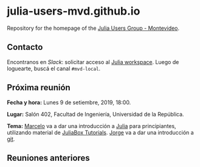 # julia-users-mvd.github.io

Repository for the homepage of the [Julia Users Group - Montevideo](https://julia-users-mvd.github.io/).

## Contacto

Encontranos en *Slack*: solicitar acceso al [Julia workspace](https://slackinvite.julialang.org/). Luego de loguearte, buscá el canal `#mvd-local`.

## Próxima reunión

**Fecha y hora:** Lunes 9 de setiembre, 2019, 18:00.

**Lugar:** Salón 402, Facultad de Ingeniería, Universidad de la República.

**Tema:** [Marcelo](http://github.com/mforets) va a dar una introducción a [Julia](http://julialang.org) para principiantes, utilizando material de [JuliaBox Tutorials](https://github.com/JuliaComputing/JuliaBoxTutorials/tree/master/introductory-tutorials/intro-to-julia). [Jorge](http://github.com/jorgepz) va a dar una introducción a [git](https://es.wikipedia.org/wiki/Git).

## Reuniones anteriores
